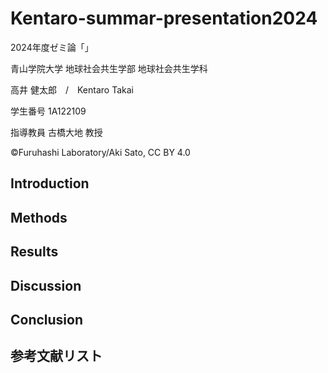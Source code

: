 # Kentaro-summar-presentation2024
2024年度ゼミ論「」

青山学院大学 地球社会共生学部 地球社会共生学科

高井 健太郎　/　Kentaro Takai

学生番号 1A122109

指導教員 古橋大地 教授

©︎Furuhashi Laboratory/Aki Sato, CC BY 4.0

## Introduction


## Methods

## Results

## Discussion

## Conclusion

## 参考文献リスト
